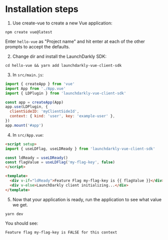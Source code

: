 # Installation steps
1. Use create-vue to create a new Vue application:
```shell
npm create vue@latest
```

Enter `hello-vue` as "Project name" and hit enter at each of the other prompts to accept the defaults.

2. Change dir and install the LaunchDarkly SDK:
```shell
cd hello-vue && yarn add launchdarkly-vue-client-sdk
```

3. In `src/main.js`:
```js
import { createApp } from 'vue'
import App from './App.vue'
import { LDPlugin } from 'launchdarkly-vue-client-sdk'

const app = createApp(App)
app.use(LDPlugin, {
  clientSideID: 'myClientSideId',
  context: { kind: 'user', key: 'example-user' },
})
app.mount('#app')
```

4. In `src/App.vue`:
```html
<script setup>
import { useLDFlag, useLDReady } from 'launchdarkly-vue-client-sdk'

const ldReady = useLDReady()
const flagValue = useLDFlag('my-flag-key', false)
</script>

<template>
  <div v-if="ldReady">Feature Flag my-flag-key is {{ flagValue }}</div>
  <div v-else>LaunchDarkly client initializing...</div>
</template>
```

5. Now that your application is ready, run the application to see what value we get.
```shell
yarn dev
```

You should see:

`Feature flag my-flag-key is FALSE for this context`
